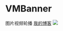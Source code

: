 # VMBanner
图片视频轮播
[我的博客](https://blog.csdn.net/a598068693/article/details/80341099)
![](https://github.com/zhoubaoy/VMBanner/tree/master/VMBanner/ezgif.com-video-to-gif.gif) 
